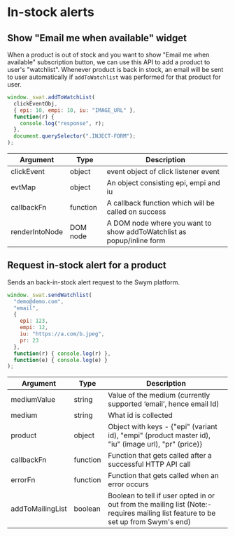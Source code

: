 # In-stock alerts

## Show "Email me when available" widget

When a product is out of stock and you want to show "Email me when available" subscription button, we can use this API to add a product to user's "watchlist". Whenever product is back in stock, an email will be sent to user automatically if `addToWatchlist` was performed for that product for user.

```javascript
window._swat.addToWatchList(
  clickEventObj,
  { epi: 10, empi: 10, iu: "IMAGE_URL" },
  function(r) {
    console.log("response", r);
  },
  document.querySelector(".INJECT-FORM");
);
```

Argument | Type | Description
--------- | ------- | -----------
clickEvent | object | event object of click listener event
evtMap | object | An object consisting epi, empi and iu
callbackFn | function | A callback function which will be called on success
renderIntoNode | DOM node | A DOM node where you want to show addToWatchlist as popup/inline form


## Request in-stock alert for a product

Sends an back-in-stock alert request to the Swym platform.

```javascript
window._swat.sendWatchlist(
  "demo@demo.com",
  "email",
  {
    epi: 123,
    empi: 12,
    iu: "https://a.com/b.jpeg",
    pr: 23
  },
  function(r) { console.log(r) },
  function(e) { console.log(e) }
);
```

Argument | Type | Description
--------- | ------- | -----------
mediumValue | string | Value of the medium (currently supported ‘email’, hence email Id)
medium | string | What id is collected
product | object | Object with keys - {"epi" (variant id), "empi" (product master id), "iu" (image url), "pr" (price)}
callbackFn | function | Function that gets called after a successful HTTP API call
errorFn | function | Function that gets called when an error occurs
addToMailingList | boolean | Boolean to tell if user opted in or out from the mailing list (Note:- requires mailing list feature to be set up from Swym's end)
